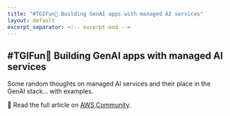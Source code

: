 ```yaml
---
title: "#TGIFun🎈 Building GenAI apps with managed AI services"
layout: default
excerpt_separator: <!-- excerpt-end -->
---
```


## \#TGIFun🎈 Building GenAI apps with managed AI services

<!-- excerpt-start -->

Some random thoughts on managed AI services and their place in the GenAI stack... with examples.

📝 Read the full article on [AWS Community](https://community.aws/content/2evcvfrOpxaXTIv3uPchFaKKjAf/tgifun-building-genai-apps-with-managed-ai-services).

<!-- excerpt-end -->